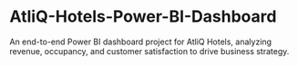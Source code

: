 # AtliQ-Hotels-Power-BI-Dashboard
An end-to-end Power BI dashboard project for AtliQ Hotels, analyzing revenue, occupancy, and customer satisfaction to drive business strategy.
